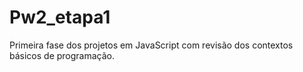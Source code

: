 # Pw2_etapa1
Primeira fase dos projetos em JavaScript com revisão dos contextos básicos de programação.
